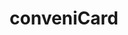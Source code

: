 ---
title: "conveniCard"
category: "コンビニで提示するカード"
techs: ["vue", "nuxt.js", "tailwind.css", ]
url: "https://conveni-card.vercel.app/"
photo: "/images/conveni.png"
git: "hhttps://github.com/tkak5/conveniCard"
comment: "nuxt練習用。コンビニで聞くのも聞かれるのもめんどくさい"
---